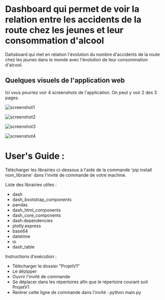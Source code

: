 # Dashboard qui permet de voir la relation entre les accidents de la route chez les jeunes et leur consommation d'alcool

Dahsboard qui met en relation l'évolution du nombre d'accidents de la route chez les jeunes dans le monde avec l'évolution de leur consommation d'alcool.


## Quelques visuels de l'application web

Ici vous pourrez voir 4 screenshots de l'application. On peut y voir 2 des 3 pages.

![screenshot1](https://github.com/Bessouat40/dashboard_accidents_de_la_route/blob/main/page_1_1.PNG?raw=true)

![screenshot2](https://github.com/Bessouat40/dashboard_accidents_de_la_route/blob/main/page_1_2.PNG?raw=true)

![screenshot3](https://github.com/Bessouat40/dashboard_accidents_de_la_route/blob/main/page_2.PNG?raw=true)

![screenshot4](https://github.com/Bessouat40/dashboard_accidents_de_la_route/blob/main/page_2_2.PNG?raw=true)

# User's Guide :

Télécharger les librairies ci-dessous  à l'aide de la commande 'pip install nom_librairie' dans l'invité de commande de votre machine.

Liste des librairies utiles :
- dash
- dash_bootstrap_components
- pandas
- dash_html_components
- dash_core_components
- dash.dependencies
- plotly.express
- base64
- datetime
- io
- dash_table

Instructions d'exécution :

- Télécharger le dossier "ProjetV1"
- Le dézipper
- Ouvrir l'invité de commande
- Se déplacer dans les répertoires afin que le répertoire courant soit ProjetV1
- Rentrer cette ligne de commande dans l'invité : python main.py
